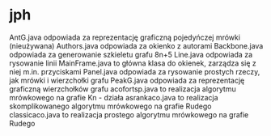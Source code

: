 # jph
AntG.java odpowiada za reprezentację graficzną pojedyńczej mrówki (nieużywana)
Authors.java odpowiada za okienko z autorami
Backbone.java odpowiada za generowanie szkieletu grafu 8n+5
Line.java odpowiada za rysowanie linii
MainFrame.java to główna klasa do okienek, zarządza się z niej m.in. przyciskami
Panel.java odpowiada za rysowanie prostych rzeczy, jak mrówki i wierzchołki grafu
PeakG.java odpowiada za reprezentację graficzną wierzchołków grafu
acofortsp.java to realizacja algorytmu mrówkowego na grafie Kn - działa
asrankaco.java to realizacja skomplikowanego algorytmu mrówkowego na grafie Rudego
classicaco.java to realizacja prostego algorytmu mrówkowego na grafie Rudego
